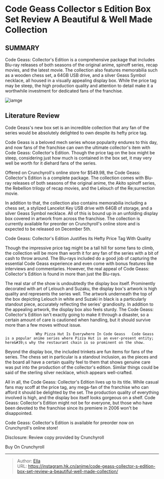 # Code Geass Collector s Edition Box Set Review A Beautiful &amp; Well Made Collection


## SUMMARY 



  Code Geass: Collector&#39;s Edition is a comprehensive package that includes Blu-ray releases of both seasons of the original anime, spinoff series, recap movies, and the latest movie.   The collection also features memorabilia such as a wooden chess set, a 64GB USB drive, and a silver Geass Symbol necklace, all housed in a visually appealing display box.   While the price tag may be steep, the high production quality and attention to detail make it a worthwhile investment for dedicated fans of the franchise.  

![iamge](https://static1.srcdn.com/wordpress/wp-content/uploads/2021/04/Feature-Image-10.jpg)

## Literature Review

Code Geass&#39;s new box set is an incredible collection that any fan of the series would be absolutely delighted to own despite its hefty price tag.




Code Geass is a beloved mech series whose popularity endures to this day, and now fans of the franchise can own the ultimate collector&#39;s item with Code Geass: Collector&#39;s Edition. Though the price tag on the box might be steep, considering just how much is contained in the box set, it may very well be worth for it diehard fans of the series.




Offered on Crunchyroll&#39;s online store for $549.98, the Code Geass: Collector&#39;s Edition is a complete package. The collection comes with Blu-ray releases of both seasons of the original anime, the Akito spinoff series, the Rebellion trilogy of recap movies, and the Lelouch of the Re;surrection movie.

          

In addition to that, the collection also contains memorabilia including a chess set, a stylized Lancelot Key USB drive with 64GB of storage, and a silver Geass Symbol necklace. All of this is bound up in an unfolding display box covered in artwork from across the franchise. The collection is currently available for preorder on Crunchyroll&#39;s online store and is expected to be released on December 5th.


 Code Geass: Collector&#39;s Edition Justifies its Hefty Price Tag With Quality 
         




Though the impressive price tag might be a tall hill for some fans to climb, the collection will be more than worth it for any fan of the series with a bit of cash to throw around. The Blu-rays included do a good job of capturing the essential Code Geass experience and even come with bonus features like interviews and commentaries. However, the real appeal of Code Geass: Collector&#39;s Edition is found in more than just the Blu-rays.

The real star of the show is undoubtedly the display box itself. Prominently decorated with art of Lelouch and Suzaku, the display box&#39;s artwork is high quality and represents the series well. The artwork underneath the top of the box depicting Lelouch in white and Suzaki in black is a particularly standout piece, accurately reflecting the series&#39; grandiosity. In addition to the appealing artwork, the display box also feels sturdy. The Code Geass: Collector&#39;s Edition isn&#39;t exactly going to make it through a disaster, so a certain amount of care is cautioned when handling, but it should survive more than a few moves without issue.




                  Why Pizza Hut Is Everywhere In Code Geass   Code Geass is a popular anime series where Pizza Hut is an ever-present entity; here&#39;s why the restaurant chain is so prominent on the show.   

Beyond the display box, the included trinkets are fun items for fans of the series. The chess set in particular is a standout inclusion, as the pieces and the board all have a certain quality feel to them that shows genuine care was put into the production of the collector&#39;s edition. Similar things could be said of the sterling silver necklace, which appears well-crafted.

All in all, the Code Geass: Collector&#39;s Edition lives up to its title. While casual fans may scoff at the price tag, any mega-fan of the franchise who can afford it should be delighted by the set. The production quality of everything involved is high, and the display box itself looks gorgeous on a shelf. Code Geass: Collector&#39;s Edition might not be for everyone, but those who have been devoted to the franchise since its premiere in 2006 won&#39;t be disappointed.




Code Geass: Collector&#39;s Edition is available for preorder now on Crunchyroll&#39;s online store!

Disclosure: Review copy provided by Crunchyroll

Buy On Crunchyroll



---

> Author: [Ella](https://instagram.hk.cn/)  
> URL: https://instagram.hk.cn/anime/code-geass-collector-s-edition-box-set-review-a-beautiful-well-made-collection/  

